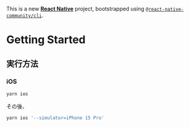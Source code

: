 This is a new [**React Native**](https://reactnative.dev) project, bootstrapped using [`@react-native-community/cli`](https://github.com/react-native-community/cli).

# Getting Started

## 実行方法

### iOS

```sh
yarn ios
```

その後、

```sh
yarn ios '--simulator=iPhone 15 Pro'
```

